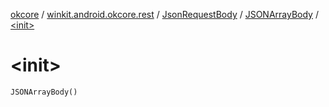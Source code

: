 [okcore](../../../index.md) / [winkit.android.okcore.rest](../../index.md) / [JsonRequestBody](../index.md) / [JSONArrayBody](index.md) / [&lt;init&gt;](./-init-.md)

# &lt;init&gt;

`JSONArrayBody()`
